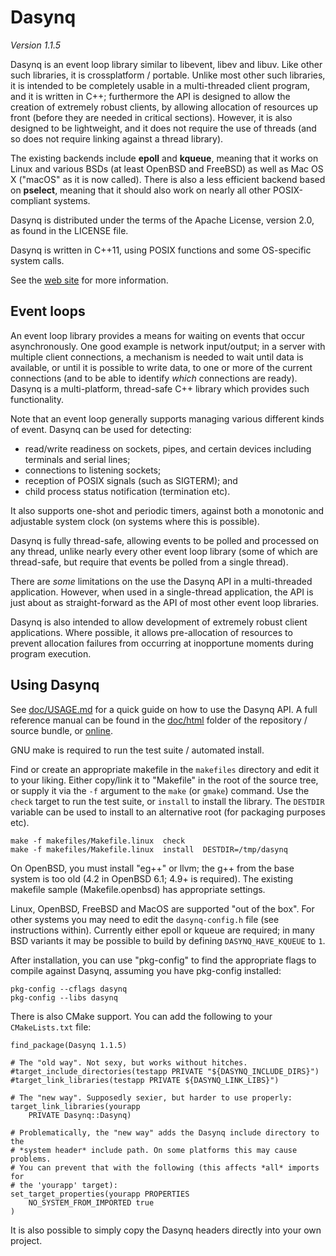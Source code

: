 # Dasynq

_Version 1.1.5_

Dasynq is an event loop library similar to libevent, libev and libuv. Like other such libraries, it is
crossplatform / portable. Unlike most other such libraries, it is intended to be completely usable in
a multi-threaded client program, and it is written in C++; furthermore the API is designed to allow
the creation of extremely robust clients, by allowing allocation of resources up front (before they
are needed in critical sections). However, it is also designed to be lightweight, and it does not
require the use of threads (and so does not require linking against a thread library).

The existing backends include **epoll** and **kqueue**, meaning that it works on Linux and various
BSDs (at least OpenBSD and FreeBSD) as well as Mac OS X ("macOS" as it is now called). There is also
a less efficient backend based on **pselect**, meaning that it should also work on nearly all other
POSIX-compliant systems.

Dasynq is distributed under the terms of the Apache License, version 2.0, as found in the LICENSE file.

Dasynq is written in C++11, using POSIX functions and some OS-specific system calls.

See the [web site](http://davmac.org/projects/dasynq/) for more information.


## Event loops

An event loop library provides a means for waiting on events that occur asynchronously. One good
example is network input/output; in a server with multiple client connections, a mechanism is needed to
wait until data is available, or until it is possible to write data, to one or more of the current
connections (and to be able to identify _which_ connections are ready). Dasynq is a multi-platform,
thread-safe C++ library which provides such functionality.

Note that an event loop generally supports managing various different kinds of event. Dasynq can be used
for detecting:
- read/write readiness on sockets, pipes, and certain devices including terminals and serial lines;
- connections to listening sockets;
- reception of POSIX signals (such as SIGTERM); and
- child process status notification (termination etc).

It also supports one-shot and periodic timers, against both a monotonic and adjustable system clock
(on systems where this is possible).

Dasynq is fully thread-safe, allowing events to be polled and processed on any thread, unlike nearly
every other event loop library (some of which are thread-safe, but require that events be polled
from a single thread).

There are _some_ limitations on the use the Dasynq API in a multi-threaded application. However,
when used in a single-thread application, the API is just about as straight-forward as the API of most
other event loop libraries.

Dasynq is also intended to allow development of extremely robust client applications. Where possible, it
allows pre-allocation of resources to prevent allocation failures from occurring at inopportune moments
during program execution.


## Using Dasynq

See [doc/USAGE.md](doc/USAGE.md) for a quick guide on how to use the Dasynq API. A full reference manual
can be found in the [doc/html](doc/html) folder of the repository / source bundle, or
[online](http://davmac.org/projects/dasynq/doc/).

GNU make is required to run the test suite / automated install.

Find or create an appropriate makefile in the `makefiles` directory and edit it to your liking.
Either copy/link it to "Makefile" in the root of the source tree, or supply it via the `-f` argument to
the `make` (or `gmake`) command. Use the `check` target to run the test suite, or `install` to install
the library. The `DESTDIR` variable can be used to install to an alternative root (for packaging purposes
etc).

    make -f makefiles/Makefile.linux  check
    make -f makefiles/Makefile.linux  install  DESTDIR=/tmp/dasynq

On OpenBSD, you must install "eg++" or llvm; the g++ from the base system is too old (4.2 in OpenBSD 6.1;
4.9+ is required). The existing makefile sample (Makefile.openbsd) has appropriate settings.

Linux, OpenBSD, FreeBSD and MacOS are supported "out of the box". For other systems you may need to edit
the `dasynq-config.h` file (see instructions within). Currently either epoll or kqueue are required; in
many BSD variants it may be possible to build by defining `DASYNQ_HAVE_KQUEUE` to `1`.

After installation, you can use "pkg-config" to find the appropriate flags to compile against Dasynq,
assuming you have pkg-config installed:

    pkg-config --cflags dasynq
    pkg-config --libs dasynq

There is also CMake support. You can add the following to your `CMakeLists.txt` file:

    find_package(Dasynq 1.1.5)
    
    # The "old way". Not sexy, but works without hitches.
    #target_include_directories(testapp PRIVATE "${DASYNQ_INCLUDE_DIRS}")
    #target_link_libraries(testapp PRIVATE ${DASYNQ_LINK_LIBS}")
    
    # The "new way". Supposedly sexier, but harder to use properly:
    target_link_libraries(yourapp
        PRIVATE Dasynq::Dasynq)
    
    # Problematically, the "new way" adds the Dasynq include directory to the
    # *system header* include path. On some platforms this may cause problems.
    # You can prevent that with the following (this affects *all* imports for
    # the 'yourapp' target):
    set_target_properties(yourapp PROPERTIES
        NO_SYSTEM_FROM_IMPORTED true
    )

It is also possible to simply copy the Dasynq headers directly into your own project.

